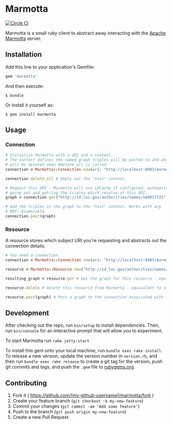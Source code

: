 # Marmotta
[![Circle CI](https://circleci.com/gh/terrellt/marmotta.svg?style=svg)](https://circleci.com/gh/terrellt/marmotta)

Marmotta is a small ruby client to abstract away interacting with the [Apache
Marmotta](http://marmotta.apache.org/) server.

## Installation

Add this line to your application's Gemfile:

```ruby
gem 'marmotta'
```

And then execute:

    $ bundle

Or install it yourself as:

    $ gem install marmotta

## Usage

### Connection

```ruby
# Initialize Marmotta with a URI and a context.
# The context defines the named graph triples will be posted to and which one
# will be deleted when #delete_all is called.
connection = Marmotta::Connection.new(uri: "http://localhost:8983/marmotta", context: "test")

connection.delete_all # Empty out the "test" context.

# Request this URI - Marmotta will use LDCache if configured, automatically
# going out and getting the triples which resolve at this URI.
graph = connection.get("http://id.loc.gov/authorities/names/n80017721")

# Add the triples in the graph to the "test" context. Works with any
# RDF::Enumerable
connection.post(graph)
```

### Resource

A resource stores which subject URI you're requesting and abstracts out the
connection details.

```ruby
# You need a connection
connection = Marmotta::Connection.new(uri: "http://localhost:8983/marmotta", context: "test")

resource = Marmotta::Resource.new("http://id.loc.gov/authorities/names/n80017721", connection: connection)

resulting_graph = resource.get # Get the graph for this resource - equivalent to connection.get(uri)

resource.delete # Delete this resource from Marmotta - equivalent to connection.delete(uri)

resource.post(graph) # Post a graph to the connection associated with this URI. Currently it does not enforce any subject requirements on the graph that's posted, so it's exactly equivalent to connection.post(graph)
```

## Development

After checking out the repo, run `bin/setup` to install dependencies. Then, run `bin/console` for an interactive prompt that will allow you to experiment.

To start Marmotta run `rake jetty:start`

To install this gem onto your local machine, run `bundle exec rake install`. To release a new version, update the version number in `version.rb`, and then run `bundle exec rake release` to create a git tag for the version, push git commits and tags, and push the `.gem` file to [rubygems.org](https://rubygems.org).

## Contributing

1. Fork it ( https://github.com/[my-github-username]/marmotta/fork )
2. Create your feature branch (`git checkout -b my-new-feature`)
3. Commit your changes (`git commit -am 'Add some feature'`)
4. Push to the branch (`git push origin my-new-feature`)
5. Create a new Pull Request
